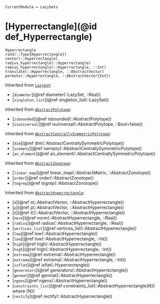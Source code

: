 ```@meta
CurrentModule = LazySets
```

# [Hyperrectangle](@id def_Hyperrectangle)

```@docs
Hyperrectangle
rand(::Type{Hyperrectangle})
center(::Hyperrectangle)
radius_hyperrectangle(::Hyperrectangle)
radius_hyperrectangle(::Hyperrectangle, ::Int)
translate(::Hyperrectangle, ::AbstractVector)
permute(::Hyperrectangle, ::AbstractVector{Int})
```
Inherited from [`LazySet`](@ref):
* [`diameter`](@ref diameter(::LazySet, ::Real))
* [`singleton_list`](@ref singleton_list(::LazySet))

Inherited from [`AbstractPolytope`](@ref):
* [`isbounded`](@ref isbounded(::AbstractPolytope))
* [`isuniversal`](@ref isuniversal(::AbstractPolytope, ::Bool=false))

Inherited from [`AbstractCentrallySymmetricPolytope`](@ref):
* [`dim`](@ref dim(::AbstractCentrallySymmetricPolytope))
* [`isempty`](@ref isempty(::AbstractCentrallySymmetricPolytope))
* [`an_element`](@ref an_element(::AbstractCentrallySymmetricPolytope))

Inherited from [`AbstractZonotope`](@ref):
* [`linear_map`](@ref linear_map(::AbstractMatrix, ::AbstractZonotope))
* [`order`](@ref order(::AbstractZonotope))
* [`togrep`](@ref togrep(::AbstractZonotope))

Inherited from [`AbstractHyperrectangle`](@ref):
* [`σ`](@ref σ(::AbstractVector, ::AbstractHyperrectangle))
* [`ρ`](@ref ρ(::AbstractVector, ::AbstractHyperrectangle))
* [`∈`](@ref ∈(::AbstractVector, ::AbstractHyperrectangle))
* [`norm`](@ref norm(::AbstractHyperrectangle, ::Real))
* [`radius`](@ref radius(::AbstractHyperrectangle, ::Real))
* [`vertices_list`](@ref vertices_list(::AbstractHyperrectangle))
* [`low`](@ref low(::AbstractHyperrectangle))
* [`low`](@ref low(::AbstractHyperrectangle, ::Int))
* [`high`](@ref high(::AbstractHyperrectangle))
* [`high`](@ref high(::AbstractHyperrectangle, ::Int))
* [`extrema`](@ref extrema(::AbstractHyperrectangle))
* [`extrema`](@ref extrema(::AbstractHyperrectangle, ::Int))
* [`isflat`](@ref isflat(::Hyperrectangle))
* [`generators`](@ref generators(::AbstractHyperrectangle))
* [`genmat`](@ref genmat(::AbstractHyperrectangle))
* [`ngens`](@ref ngens(::AbstractHyperrectangle))
* [`constraints_list`](@ref constraints_list(::AbstractHyperrectangle{N}) where {N})
* [`rectify`](@ref rectify(::AbstractHyperrectangle))
